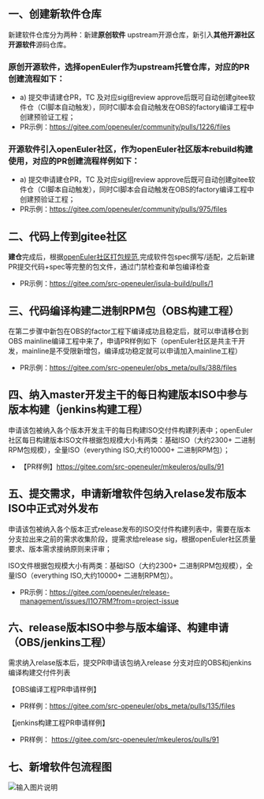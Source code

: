 ## 一、创建新软件仓库

新建软件仓库分为两种：新建**原创软件** upstream开源仓库，新引入**其他开源社区开源软件**源码仓库。

### **原创开源软件**，选择openEuler作为upstream托管仓库，对应的PR创建流程如下：
- a) 提交申请建仓PR，TC 及对应sig组review approve后既可自动创建gitee软件仓（CI脚本自动触发），同时CI脚本会自动触发在OBS的factory编译工程中创建预验证工程；
- PR示例：https://gitee.com/openeuler/community/pulls/1226/files

### **开源软件引入openEuler社区**，作为openEuler社区版本rebuild构建使用，对应的PR创建流程样例如下：
- a) 提交申请建仓PR，TC 及对应sig组review approve后既可自动创建gitee软件仓（CI脚本自动触发），同时CI脚本会自动触发在OBS的factory编译工程中创建预验证工程；
- PR示例：https://gitee.com/openeuler/community/pulls/975/files

## 二、代码上传到gitee社区

**建仓**完成后，根据[openEuler社区打包规范](https://gitee.com/openeuler/community/blob/master/zh/contributors/packaging.md),完成软件包spec撰写/适配，之后新建PR提交代码+spec等完整的包文件，通过门禁检查和单包编译检查
- PR示例：https://gitee.com/src-openeuler/isula-build/pulls/1 

## 三、代码编译构建二进制RPM包（OBS构建工程）

在第二步骤中新包在OBS的factor工程下编译成功且稳定后，就可以申请移仓到OBS mainline编译工程中来了，申请PR样例如下（openEuler社区是共主干开发，mainline是不受限新增包，编译成功稳定就可以申请加入mainline工程）


- PR示例：https://gitee.com/src-openeuler/obs_meta/pulls/388/files


## 四、纳入master开发主干的每日构建版本ISO中参与版本构建（jenkins构建工程）

申请该包被纳入各个版本开发主干的每日构建ISO交付件构建列表中；openEuler社区每日构建版本ISO文件根据包规模大小有两类：基础ISO（大约2300+ 二进制RPM包规模），全量ISO（everything ISO,大约10000+ 二进制RPM包）；

- 【PR样例】https://gitee.com/src-openeuler/mkeuleros/pulls/91
 

## 五、提交需求，申请新增软件包纳入relase发布版本ISO中正式对外发布
申请该包被纳入各个版本正式release发布的ISO交付件构建列表中，需要在版本分支拉出来之前的需求收集阶段，提需求给release sig，根据openEuler社区质量要求、版本需求接纳原则来评审；

ISO文件根据包规模大小有两类：基础ISO（大约2300+ 二进制RPM包规模），全量ISO（everything ISO,大约10000+ 二进制RPM包）。

- PR示例：https://gitee.com/openeuler/release-management/issues/I1O7RM?from=project-issue

 

## 六、release版本ISO中参与版本编译、构建申请（OBS/jenkins工程）
需求纳入relase版本后，提交PR申请该包纳入release 分支对应的OBS和jenkins编译构建交付件列表

【OBS编译工程PR申请样例】

- PR样例：https://gitee.com/src-openeuler/obs_meta/pulls/135/files

【jenkins构建工程PR申请样例】
- PR样例： https://gitee.com/src-openeuler/mkeuleros/pulls/91

## 七、新增软件包流程图
![输入图片说明](https://images.gitee.com/uploads/images/2020/1117/190932_99e94b47_5603730.png "new_package.PNG")